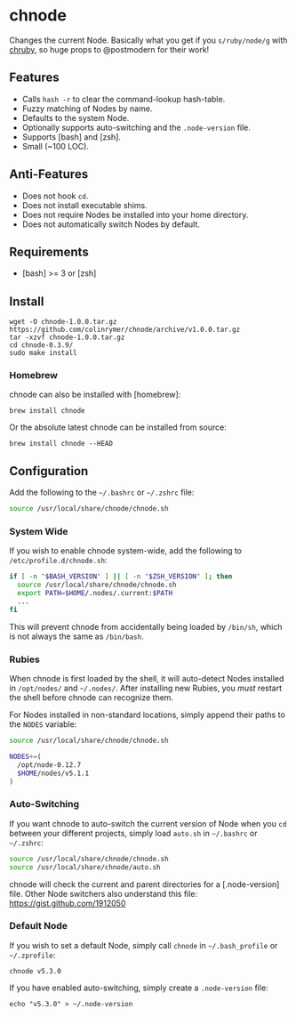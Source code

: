 # chnode

Changes the current Node. Basically what you get if you `s/ruby/node/g` with [chruby](https://github.com/postmodern/chruby), so huge props to @postmodern for their work!

## Features

* Calls `hash -r` to clear the command-lookup hash-table.
* Fuzzy matching of Nodes by name.
* Defaults to the system Node.
* Optionally supports auto-switching and the `.node-version` file.
* Supports [bash] and [zsh].
* Small (~100 LOC).

## Anti-Features

* Does not hook `cd`.
* Does not install executable shims.
* Does not require Nodes be installed into your home directory.
* Does not automatically switch Nodes by default.

## Requirements

* [bash] >= 3 or [zsh]

## Install

    wget -O chnode-1.0.0.tar.gz https://github.com/colinrymer/chnode/archive/v1.0.0.tar.gz
    tar -xzvf chnode-1.0.0.tar.gz
    cd chnode-0.3.9/
    sudo make install

### Homebrew

chnode can also be installed with [homebrew]:

    brew install chnode

Or the absolute latest chnode can be installed from source:

    brew install chnode --HEAD

## Configuration

Add the following to the `~/.bashrc` or `~/.zshrc` file:

``` bash
source /usr/local/share/chnode/chnode.sh
```

### System Wide

If you wish to enable chnode system-wide, add the following to
`/etc/profile.d/chnode.sh`:

``` bash
if [ -n "$BASH_VERSION" ] || [ -n "$ZSH_VERSION" ]; then
  source /usr/local/share/chnode/chnode.sh
  export PATH=$HOME/.nodes/.current:$PATH
  ...
fi
```

This will prevent chnode from accidentally being loaded by `/bin/sh`, which
is not always the same as `/bin/bash`.

### Rubies

When chnode is first loaded by the shell, it will auto-detect Nodes installed
in `/opt/nodes/` and `~/.nodes/`. After installing new Rubies, you _must_
restart the shell before chnode can recognize them.

For Nodes installed in non-standard locations, simply append their paths to
the `NODES` variable:

``` bash
source /usr/local/share/chnode/chnode.sh

NODES+=(
  /opt/node-0.12.7
  $HOME/nodes/v5.1.1
)
```

### Auto-Switching

If you want chnode to auto-switch the current version of Node when you `cd`
between your different projects, simply load `auto.sh` in `~/.bashrc` or
`~/.zshrc`:

``` bash
source /usr/local/share/chnode/chnode.sh
source /usr/local/share/chnode/auto.sh
```

chnode will check the current and parent directories for a [.node-version]
file. Other Node switchers also understand this file:
https://gist.github.com/1912050

### Default Node

If you wish to set a default Node, simply call `chnode` in `~/.bash_profile` or
`~/.zprofile`:

    chnode v5.3.0

If you have enabled auto-switching, simply create a `.node-version` file:

    echo "v5.3.0" > ~/.node-version


